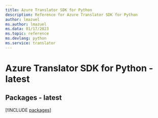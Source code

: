 ```yaml
---
title: Azure Translator SDK for Python
description: Reference for Azure Translator SDK for Python
author: lmazuel
ms.author: lmazuel
ms.data: 01/17/2023
ms.topic: reference
ms.devlang: python
ms.service: translator
---
```

# Azure Translator SDK for Python - latest
## Packages - latest
[!INCLUDE [packages](translator-index.md)]